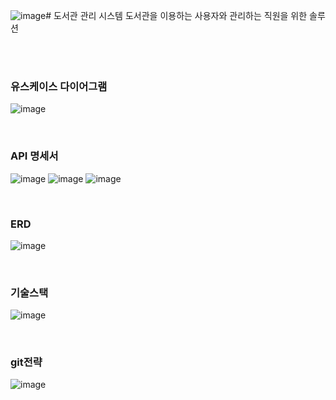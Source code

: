 ![image](https://github.com/user-attachments/assets/31a626ea-771e-43fd-98aa-95eccb63850d)# 도서관 관리 시스템
도서관을 이용하는 사용자와 관리하는 직원을 위한 솔루션

<br>

<br>

### 유스케이스 다이어그램
![image](https://github.com/user-attachments/assets/c12f3b53-4cd8-4a74-8bc9-360026210af0)

<br>

### API 명세서
![image](https://github.com/user-attachments/assets/af6a205f-4244-4081-9440-e62b20752d8b)
![image](https://github.com/user-attachments/assets/bb2c356d-8ad2-486d-a72a-e1a0807111f8)
![image](https://github.com/user-attachments/assets/a58426a1-139d-4380-9396-f38cdaa276f2)


<br>

### ERD 
![image](https://github.com/user-attachments/assets/0e042566-096a-4e81-9d66-8e7bedb3ea3d)


<br>

### 기술스택
![image](https://github.com/user-attachments/assets/a7c79297-0606-4434-a4fd-4c0584bf3dff)

<br>

### git전략
![image](https://github.com/user-attachments/assets/e6aa9714-ef99-41fb-bec3-408845f64b2f)
